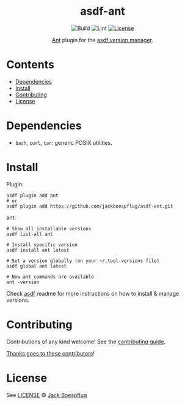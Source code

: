 <div align="center">

# asdf-ant

![Build](https://github.com/jackboespflug/asdf-ant/workflows/Build/badge.svg)
![Lint](https://github.com/jackboespflug/asdf-ant/workflows/Lint/badge.svg)
[![License](https://img.shields.io/github/license/jackboespflug/asdf-ant?label=License&style=plastic&color=success)](https://github.com/jackboespflug/asdf-ant/blob/master/LICENSE)

[Ant](https://ant.apache.org) plugin for the [asdf version manager](https://asdf-vm.com).

</div>

# Contents

- [Dependencies](#dependencies)
- [Install](#install)
- [Contributing](#contributing)
- [License](#license)

# Dependencies

- `bash`, `curl`, `tar`: generic POSIX utilities.

# Install

Plugin:

```shell
asdf plugin add ant
# or
asdf plugin add https://github.com/jackboespflug/asdf-ant.git
```

ant:

```shell
# Show all installable versions
asdf list-all ant

# Install specific version
asdf install ant latest

# Set a version globally (on your ~/.tool-versions file)
asdf global ant latest

# Now ant commands are available
ant -version
```

Check [asdf](https://github.com/asdf-vm/asdf) readme for more instructions on how to
install & manage versions.

# Contributing

Contributions of any kind welcome! See the [contributing guide](contributing.md).

[Thanks goes to these contributors](https://github.com/jackboespflug/asdf-ant/graphs/contributors)!

# License

See [LICENSE](LICENSE) © [Jack Boespflug](https://github.com/jackboespflug/)
